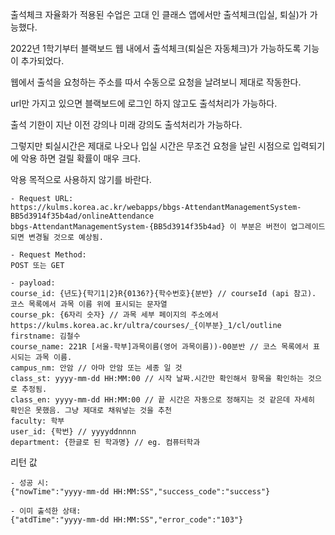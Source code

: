 출석체크 자율화가 적용된 수업은 고대 인 클래스 앱에서만 출석체크(입실, 퇴실)가 가능했다.

2022년 1학기부터 블랙보드 웹 내에서 출석체크(퇴실은 자동체크)가 가능하도록 기능이 추가되었다.

웹에서 출석을 요청하는 주소를 따서 수동으로 요청을 날려보니 제대로 작동한다.

url만 가지고 있으면 블랙보드에 로그인 하지 않고도 출석처리가 가능하다.

출석 기한이 지난 이전 강의나 미래 강의도 출석처리가 가능하다. 

그렇지만 퇴실시간은 제대로 나오나 입실 시간은 무조건 요청을 날린 시점으로 입력되기에 악용 하면 걸릴 확률이 매우 크다.

악용 목적으로 사용하지 않기를 바란다.

```
- Request URL: 
https://kulms.korea.ac.kr/webapps/bbgs-AttendantManagementSystem-BB5d3914f35b4ad/onlineAttendance
bbgs-AttendantManagementSystem-{BB5d3914f35b4ad} 이 부분은 버전이 업그레이드되면 변경될 것으로 예상됨.

- Request Method: 
POST 또는 GET

- payload: 
course_id: {년도}{학기1|2}R{0136?}{학수번호}{분반} // courseId (api 참고). 코스 목록에서 과목 이름 위에 표시되는 문자열
course_pk: {6자리 숫자} // 과목 세부 페이지의 주소에서 https://kulms.korea.ac.kr/ultra/courses/_{이부분}_1/cl/outline
firstname: 김철수
course_name: 221R [서울-학부]과목이름(영어 과목이름))-00분반 // 코스 목록에서 표시되는 과목 이름.
campus_nm: 안암 // 아마 안암 또는 세종 일 것
class_st: yyyy-mm-dd HH:MM:00 // 시작 날짜.시간만 확인해서 항목을 확인하는 것으로 추정됨.
class_en: yyyy-mm-dd HH:MM:00 // 끝 시간은 자동으로 정해지는 것 같은데 자세히 확인은 못했음. 그냥 제대로 채워넣는 것을 추천
faculty: 학부
user_id: {학번} // yyyyddnnnn
department: {한글로 된 학과명} // eg. 컴퓨터학과
```

리턴 값
```
- 성공 시: 
{"nowTime":"yyyy-mm-dd HH:MM:SS","success_code":"success"}

- 이미 출석한 상태:
{"atdTime":"yyyy-mm-dd HH:MM:SS","error_code":"103"}
```